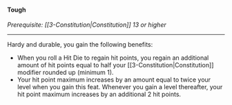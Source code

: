 #### Tough

_Prerequisite: [[3-Constitution|Constitution]] 13 or higher_

---

Hardy and durable, you gain the following benefits:

-   When you roll a Hit Die to regain hit points, you regain an additional amount of hit points equal to half your [[3-Constitution|Constitution]] modifier rounded up (minimum 1).
-   Your hit point maximum increases by an amount equal to twice your level when you gain this feat. Whenever you gain a level thereafter, your hit point maximum increases by an additional 2 hit points.